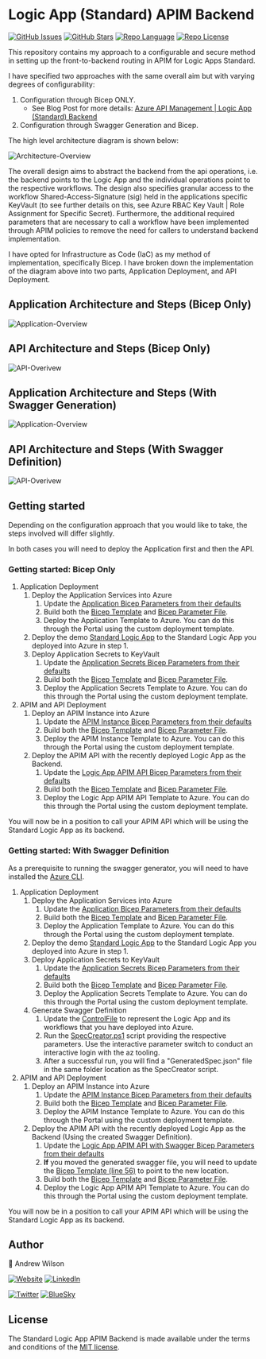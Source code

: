 # Logic App (Standard) APIM Backend

[![GitHub Issues][badge_issues]][link_issues]
[![GitHub Stars][badge_repo_stars]][link_repo]
[![Repo Language][badge_language]][link_repo]
[![Repo License][badge_license]][link_repo]

[badge_issues]: https://img.shields.io/github/issues/Andrew-D-Wilson/Standard-Logic-App-APIM-Backend?style=for-the-badge
[link_issues]: https://github.com/Andrew-D-Wilson/Standard-Logic-App-APIM-Backend/issues
[badge_repo_stars]: https://img.shields.io/github/stars/Andrew-D-Wilson/Standard-Logic-App-APIM-Backend?logo=github&style=for-the-badge
[badge_language]: https://img.shields.io/badge/language-Bicep/PowerShell-blue?style=for-the-badge
[badge_license]: https://img.shields.io/github/license/Andrew-D-Wilson/Standard-Logic-App-APIM-Backend?style=for-the-badge
[link_repo]: https://github.com/Andrew-D-Wilson/Standard-Logic-App-APIM-Backend

This repository contains my approach to a configurable and secure method in setting up the front-to-backend routing in APIM for Logic Apps Standard. 

I have specified two approaches with the same overall aim but with varying degrees of configurability:
1. Configuration through Bicep ONLY.
   - See Blog Post for more details: [Azure API Management | Logic App (Standard) Backend](https://andrewilson.co.uk/post/2024/01/standard-logic-app-apim-backend/)
2. Configuration through Swagger Generation and Bicep.

The high level architecture diagram is shown below:

![Architecture-Overview](https://andrewilson.co.uk/images/posts/2024/01/Overview.png)

The overall design aims to abstract the backend from the api operations, i.e. the backend points to the Logic App and the individual operations point to the respective workflows. The design also specifies granular access to the workflow Shared-Access-Signature (sig) held in the applications specific KeyVault (to see further details on this, see Azure RBAC Key Vault | Role Assignment for Specific Secret). Furthermore, the additional required parameters that are necessary to call a workflow have been implemented through APIM policies to remove the need for callers to understand backend implementation.

I have opted for Infrastructure as Code (IaC) as my method of implementation, specifically Bicep. I have broken down the implementation of the diagram above into two parts, Application Deployment, and API Deployment.

## Application Architecture and Steps (Bicep Only)
![Application-Overview](https://andrewilson.co.uk/images/posts/2024/01/Application-Deployment.png)

## API Architecture and Steps (Bicep Only)
![API-Overivew](https://andrewilson.co.uk/images/posts/2024/01/API-Deployment.png)

## Application Architecture and Steps (With Swagger Generation)
![Application-Overview](https://andrewilson.co.uk/images/posts/2024/01/Application-Deployment-Swagger.png)

## API Architecture and Steps (With Swagger Definition)
![API-Overivew](https://andrewilson.co.uk/images/posts/2024/01/API-Deployment-with-Swagger.png)

## Getting started
Depending on the configuration approach that you would like to take, the steps involved will differ slightly.

In both cases you will need to deploy the Application first and then the API.

### Getting started: Bicep Only
1. Application Deployment
   1. Deploy the Application Services into Azure
      1. Update the [Application Bicep Parameters from their defaults](https://github.com/Andrew-D-Wilson/Standard-Logic-App-APIM-Backend/blob/main/Bicep/Application/application.azuredeploy.bicepparam)
      2. Build both the [Bicep Template](https://github.com/Andrew-D-Wilson/Standard-Logic-App-APIM-Backend/blob/main/Bicep/Application/application.azuredeploy.bicep) and [Bicep Parameter File](https://github.com/Andrew-D-Wilson/Standard-Logic-App-APIM-Backend/blob/main/Bicep/Application/application.azuredeploy.bicepparam).
      3. Deploy the Application Template to Azure. You can do this through the Portal using the custom deployment template.
   2. Deploy the demo [Standard Logic App](https://github.com/Andrew-D-Wilson/Standard-Logic-App-APIM-Backend/tree/main/Application) to the Standard Logic App you deployed into Azure in step 1.
   3. Deploy Application Secrets to KeyVault
      1.  Update the [Application Secrets Bicep Parameters from their defaults](https://github.com/Andrew-D-Wilson/Standard-Logic-App-APIM-Backend/blob/main/Bicep/Application/applicationSecrets.azuredeploy.bicepparam)
      2. Build both the [Bicep Template](https://github.com/Andrew-D-Wilson/Standard-Logic-App-APIM-Backend/blob/main/Bicep/Application/applicationSecrets.azuredeploy.bicep) and [Bicep Parameter File](https://github.com/Andrew-D-Wilson/Standard-Logic-App-APIM-Backend/blob/main/Bicep/Application/applicationSecrets.azuredeploy.bicepparam).
      3. Deploy the Application Secrets Template to Azure. You can do this through the Portal using the custom deployment template.
2. APIM and API Deployment
   1. Deploy an APIM Instance into Azure
      1. Update the [APIM Instance Bicep Parameters from their defaults](https://github.com/Andrew-D-Wilson/Standard-Logic-App-APIM-Backend/blob/main/Bicep/API/apimInstance.azuredeploy.bicepparam)
      2. Build both the [Bicep Template](https://github.com/Andrew-D-Wilson/Standard-Logic-App-APIM-Backend/blob/main/Bicep/API/apimInstance.azuredeploy.bicep) and [Bicep Parameter File](https://github.com/Andrew-D-Wilson/Standard-Logic-App-APIM-Backend/blob/main/Bicep/API/apimInstance.azuredeploy.bicepparam).
      3. Deploy the APIM Instance Template to Azure. You can do this through the Portal using the custom deployment template.
   2. Deploy the APIM API with the recently deployed Logic App as the Backend.
      1. Update the [Logic App APIM API Bicep Parameters from their defaults](https://github.com/Andrew-D-Wilson/Standard-Logic-App-APIM-Backend/blob/main/Bicep/API/logicAppStandardApimAPI.azuredeploy.bicepparam)
      2. Build both the [Bicep Template](https://github.com/Andrew-D-Wilson/Standard-Logic-App-APIM-Backend/blob/main/Bicep/API/logicAppStandardApimAPI.azuredeploy.bicep) and [Bicep Parameter File](https://github.com/Andrew-D-Wilson/Standard-Logic-App-APIM-Backend/blob/main/Bicep/API/logicAppStandardApimAPI.azuredeploy.bicepparam).
      3. Deploy the Logic App APIM API Template to Azure. You can do this through the Portal using the custom deployment template.

You will now be in a position to call your APIM API which will be using the Standard Logic App as its backend.

### Getting started: With Swagger Definition

As a prerequisite to running the swagger generator, you will need to have installed the [Azure CLI](https://learn.microsoft.com/en-us/cli/azure/install-azure-cli).

1. Application Deployment
   1. Deploy the Application Services into Azure
      1. Update the [Application Bicep Parameters from their defaults](https://github.com/Andrew-D-Wilson/Standard-Logic-App-APIM-Backend/blob/main/Bicep/Application/application.azuredeploy.bicepparam)
      2. Build both the [Bicep Template](https://github.com/Andrew-D-Wilson/Standard-Logic-App-APIM-Backend/blob/main/Bicep/Application/application.azuredeploy.bicep) and [Bicep Parameter File](https://github.com/Andrew-D-Wilson/Standard-Logic-App-APIM-Backend/blob/main/Bicep/Application/application.azuredeploy.bicepparam).
      3. Deploy the Application Template to Azure. You can do this through the Portal using the custom deployment template.
   2. Deploy the demo [Standard Logic App](https://github.com/Andrew-D-Wilson/Standard-Logic-App-APIM-Backend/tree/main/Application) to the Standard Logic App you deployed into Azure in step 1.
   3. Deploy Application Secrets to KeyVault
      1.  Update the [Application Secrets Bicep Parameters from their defaults](https://github.com/Andrew-D-Wilson/Standard-Logic-App-APIM-Backend/blob/main/Bicep/Application/applicationSecrets.azuredeploy.bicepparam)
      2. Build both the [Bicep Template](https://github.com/Andrew-D-Wilson/Standard-Logic-App-APIM-Backend/blob/main/Bicep/Application/applicationSecrets.azuredeploy.bicep) and [Bicep Parameter File](https://github.com/Andrew-D-Wilson/Standard-Logic-App-APIM-Backend/blob/main/Bicep/Application/applicationSecrets.azuredeploy.bicepparam).
      3. Deploy the Application Secrets Template to Azure. You can do this through the Portal using the custom deployment template.
   4. Generate Swagger Definition
      1. Update the [ControlFile](https://github.com/Andrew-D-Wilson/Standard-Logic-App-APIM-Backend/blob/main/SwaggerGenerator/ControlFile.json) to represent the Logic App and its workflows that you have deployed into Azure.
      2. Run the [SpecCreator.ps1](https://github.com/Andrew-D-Wilson/Standard-Logic-App-APIM-Backend/blob/main/SwaggerGenerator/SpecCreator.ps1) script providing the respective parameters. Use the interactive parameter switch to conduct an interactive login with the az tooling.
      3. After a successful run, you will find a "GeneratedSpec.json" file in the same folder location as the SpecCreator script.
2. APIM and API Deployment
   1. Deploy an APIM Instance into Azure
      1. Update the [APIM Instance Bicep Parameters from their defaults](https://github.com/Andrew-D-Wilson/Standard-Logic-App-APIM-Backend/blob/main/Bicep/API/apimInstance.azuredeploy.bicepparam)
      2. Build both the [Bicep Template](https://github.com/Andrew-D-Wilson/Standard-Logic-App-APIM-Backend/blob/main/Bicep/API/apimInstance.azuredeploy.bicep) and [Bicep Parameter File](https://github.com/Andrew-D-Wilson/Standard-Logic-App-APIM-Backend/blob/main/Bicep/API/apimInstance.azuredeploy.bicepparam).
      3. Deploy the APIM Instance Template to Azure. You can do this through the Portal using the custom deployment template.
   2. Deploy the APIM API with the recently deployed Logic App as the Backend (Using the created Swagger Definition).
      1. Update the [Logic App APIM API with Swagger Bicep Parameters from their defaults](https://github.com/Andrew-D-Wilson/Standard-Logic-App-APIM-Backend/blob/main/Bicep/API/logicAppStandardApimAPIWithSwagger.azuredeploy.bicepparam)
      2. **If** you moved the generated swagger file, you will need to update the [Bicep Template (line 56)](https://github.com/Andrew-D-Wilson/Standard-Logic-App-APIM-Backend/blob/d968591f6716341e6302ae91e518ed0dc594ff63/Bicep/API/logicAppStandardApimAPIWithSwagger.azuredeploy.bicep#L56) to point to the new location.
      3. Build both the [Bicep Template](https://github.com/Andrew-D-Wilson/Standard-Logic-App-APIM-Backend/blob/main/Bicep/API/logicAppStandardApimAPIWithSwagger.azuredeploy.bicep) and [Bicep Parameter File](https://github.com/Andrew-D-Wilson/Standard-Logic-App-APIM-Backend/blob/main/Bicep/API/logicAppStandardApimAPIWithSwagger.azuredeploy.bicepparam).
      4. Deploy the Logic App APIM API Template to Azure. You can do this through the Portal using the custom deployment template.

You will now be in a position to call your APIM API which will be using the Standard Logic App as its backend.

## Author
👤 Andrew Wilson

[![Website][badge_blog]][link_blog]
[![LinkedIn][badge_linkedin]][link_linkedin]

[![Twitter][badge_twitter]][link_twitter]
[![BlueSky][badge_bluesky]][link_bluesky]


## License
The Standard Logic App APIM Backend is made available under the terms and conditions of the [MIT license](LICENSE).

[badge_blog]: https://img.shields.io/badge/blog-andrewilson.co.uk-blue?style=for-the-badge
[link_blog]: https://andrewilson.co.uk/

[badge_linkedin]: https://img.shields.io/badge/LinkedIn-Andrew%20Wilson-blue?style=for-the-badge&logo=linkedin
[link_linkedin]: https://www.linkedin.com/in/andrew-wilson-792345106

[badge_twitter]: https://img.shields.io/badge/follow-%40Andrew__DWilson-blue?logo=twitter&style=for-the-badge&logoColor=white
[link_twitter]: https://twitter.com/Andrew_DWilson

[badge_bluesky]: https://img.shields.io/badge/Bluesky-%40andrewilson.co.uk-blue?logo=bluesky&style=for-the-badge&logoColor=white
[link_bluesky]: https://bsky.app/profile/andrewilson.co.uk
